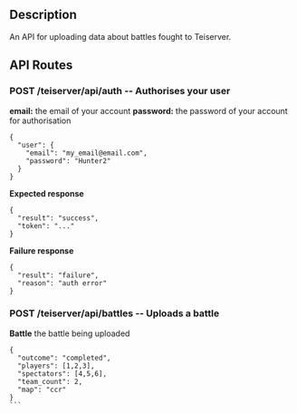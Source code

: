 ## Description
An API for uploading data about battles fought to Teiserver.

## API Routes
### POST /teiserver/api/auth -- Authorises your user
**email:** the email of your account
**password:** the password of your account for authorisation
```
{
  "user": {
    "email": "my_email@email.com",
    "password": "Hunter2"
  }
}
```

**Expected response**
```
{
  "result": "success",
  "token": "..."
}
```

**Failure response**
```
{
  "result": "failure",
  "reason": "auth error"
}
```

### POST /teiserver/api/battles -- Uploads a battle
**Battle** the battle being uploaded
````
{
  "outcome": "completed",
  "players": [1,2,3],
  "spectators": [4,5,6],
  "team_count": 2,
  "map": "ccr"
}
```
